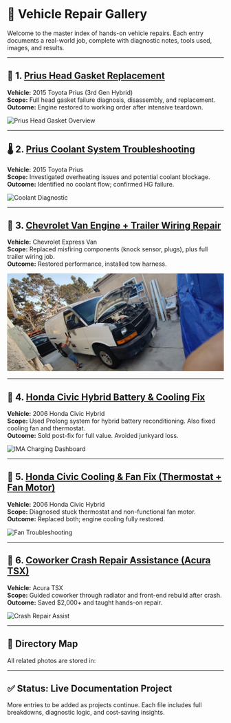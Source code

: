 # 🚗 Vehicle Repair Gallery

Welcome to the master index of hands-on vehicle repairs. Each entry documents a real-world job, complete with diagnostic notes, tools used, images, and results.

---

## 🔧 1. [Prius Head Gasket Replacement](./prius_head_gasket_log.md)
**Vehicle:** 2015 Toyota Prius (3rd Gen Hybrid)  
**Scope:** Full head gasket failure diagnosis, disassembly, and replacement.  
**Outcome:** Engine restored to working order after intensive teardown.

![Prius Head Gasket Overview](../assets/vehicle-repair/images/prius_2015/engine_overview.jpg)

---

## 🌡️ 2. [Prius Coolant System Troubleshooting](./prius_coolant_test.md)  
**Vehicle:** 2015 Toyota Prius  
**Scope:** Investigated overheating issues and potential coolant blockage.  
**Outcome:** Identified no coolant flow; confirmed HG failure.  

![Coolant Diagnostic](../assets/vehicle-repair/images/prius_2015/trailer_wiring_install.jpg)

---

## 🔌 3. [Chevrolet Van Engine + Trailer Wiring Repair](./chevrolet_van_engine_repair.md)  
**Vehicle:** Chevrolet Express Van  
**Scope:** Replaced misfiring components (knock sensor, plugs), plus full trailer wiring job.  
**Outcome:** Restored performance, installed tow harness.

![Van Overview](../assets/vehicle-repair/images/chevrolet_van/van_overview.jpg)

---

## 🔋 4. [Honda Civic Hybrid Battery & Cooling Fix](./honda_civic_hybrid_repair.md)  
**Vehicle:** 2006 Honda Civic Hybrid  
**Scope:** Used Prolong system for hybrid battery reconditioning. Also fixed cooling fan and thermostat.  
**Outcome:** Sold post-fix for full value. Avoided junkyard loss.

![IMA Charging Dashboard](../assets/vehicle-repair/images/prius_2015/Honda_Civic_Hybrid_Charging.jpg)

---

## 🧊 5. [Honda Civic Cooling & Fan Fix (Thermostat + Fan Motor)](./honda_civic_hybrid_repair.md#coolant-fan-troubleshooting--fix)  
**Vehicle:** 2006 Honda Civic Hybrid  
**Scope:** Diagnosed stuck thermostat and non-functional fan motor.  
**Outcome:** Replaced both; engine cooling fully restored.  

![Fan Troubleshooting](../assets/vehicle-repair/images/prius_2015/Fan_Disconnected_and_removed.jpg)

---

## 🧰 6. [Coworker Crash Repair Assistance (Acura TSX)](./coworker_crash_repair_assist.md)  
**Vehicle:** Acura TSX  
**Scope:** Guided coworker through radiator and front-end rebuild after crash.  
**Outcome:** Saved $2,000+ and taught hands-on repair.  

![Crash Repair Assist](../assets/vehicle-repair/images/acura_tsx/front_repair_map_location.jpg)

---

## 📂 Directory Map

All related photos are stored in:

---

## ✅ Status: Live Documentation Project  
More entries to be added as projects continue. Each file includes full breakdowns, diagnostic logic, and cost-saving insights.
